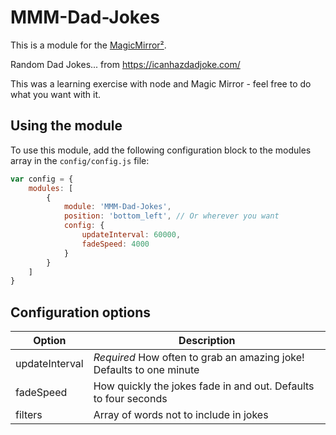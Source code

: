 # MMM-Dad-Jokes

This is a module for the [MagicMirror²](https://github.com/MichMich/MagicMirror/).

Random Dad Jokes... from https://icanhazdadjoke.com/

This was a learning exercise with node and Magic Mirror - feel free to do what you want with it.

## Using the module

To use this module, add the following configuration block to the modules array in the `config/config.js` file:
```js
var config = {
    modules: [
        {
            module: 'MMM-Dad-Jokes',
            position: 'bottom_left', // Or wherever you want
            config: {
                updateInterval: 60000,
                fadeSpeed: 4000
            }
        }
    ]
}
```

## Configuration options

| Option           | Description
|----------------- |-----------
| updateInterval   | *Required* How often to grab an amazing joke! Defaults to one minute
| fadeSpeed        | How quickly the jokes fade in and out. Defaults to four seconds
| filters          | Array of words not to include in jokes
